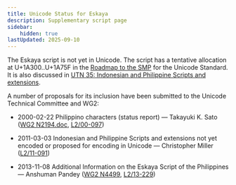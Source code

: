 ```yaml
---
title: Unicode Status for Eskaya
description: Supplementary script page
sidebar:
    hidden: true
lastUpdated: 2025-09-10
---
```


The Eskaya script is not yet in Unicode. The script has a tentative allocation at U+1A300..U+1A75F in the [Roadmap to the SMP](http://www.unicode.org/roadmaps/smp/) for the Unicode Standard. It is also discussed in [UTN 35: Indonesian and Philippine Scripts and extensions](https://www.unicode.org/notes/tn35/).

[comment]: # (end of intro)

[comment]: # (start of blocks)



[comment]: # (end of blocks)

[comment]: # (start of chars)



[comment]: # (end of chars)

[comment]: # (start of rest)

A number of proposals for its inclusion have been submitted to the Unicode Technical Committee and WG2:

- 2000-02-22 Philippino characters (status report) — Takayuki K. Sato ([WG2 N2194.doc](https://www.unicode.org/wg2/docs/n2194.doc), [L2/00-097](http://www.unicode.org/cgi-bin/GetMatchingDocs.pl?L2/00-097))

- 2011-03-03 Indonesian and Philippine Scripts and extensions not yet encoded or proposed for encoding in Unicode — Christopher Miller ([L2/11-091](http://www.unicode.org/cgi-bin/GetMatchingDocs.pl?L2/11-091))

- 2013-11-08 Additional Information on the Eskaya Script of the Philippines — Anshuman Pandey ([WG2 N4499](https://www.unicode.org/wg2/docs/n4499.pdf), [L2/13-229](http://www.unicode.org/cgi-bin/GetMatchingDocs.pl?L2/13-229))
